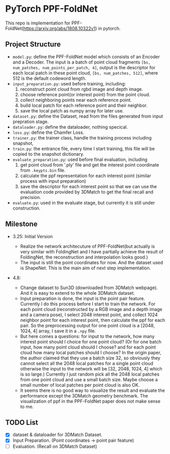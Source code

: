 # PyTorch PPF-FoldNet
This repo is implementation for PPF-FoldNet(https://arxiv.org/abs/1808.10322v1) in pytorch. 

## Project Structure

- `model.py`: define the PPF-FoldNet model which consists of an Encoder and a Decoder. The input is a batch of point cloud fragments `[bs, num_patches, num_points_per_patch, 4]`, output is the descriptor for each local patch in these point cloud, `[bs, num_patches, 512]`, where 512 is the default codeword length.
- `input_preparation.py`: used before training, including: 
    1. reconstruct point cloud from  rgbd image and depth image.
    2. choose reference point(or interest point) from the point cloud.
    3. collect neighboring points near each reference point.
    4. build local patch for each reference point and their neighbor.
    5. save the local patch as numpy array for later use.
- `dataset.py`: define the Dataset, read from the files generated from input prepration stage.
- `dataloader.py`: define the dataloader, nothing specical.
- `loss.py`: define the Chamfer Loss.
- `trainer.py`: the trainer class, handle the training process including snapshot, 
- `train.py`: the entrance file, every time I start training, this file will be copied to the snapshot dictionary.
- `evaluate_preparation.py`: used before final evaluation, including
    1. get point cloud from '.ply' file and get the interest point coordinate from `.keypts.bin` file.
    2. calculate the ppf representation for each interest point (similar process with input preparation)
    3. save the descriptor for each interest point so that we can use the evaluation code provided by 3DMatch to get the final recall and precision.
- `evaluate.py`: used in the evaluate stage, but currently it is still under construction.


## Milestone
- 3.25: Initial Version
    - Realize the network architecuture of PPF-FoldNet(but actually is very similar with FoldingNet and I have partially achieve the result of FoldingNet, the reconstruction and interpolation looks good.)
    - The input is still the point coordinates for now. And the dataset used is ShapeNet. This is the main aim of next step implementation.
    
- 4.8:
    - Change dataset to Sun3D (downloaded from 3DMatch webpage). And it is easy to extend to the whole 3DMatch dataset.
    - Input preparation is done, the input is the point pair feature. Currently I do this process before I start to train the network. For each point cloud (reconstructed by a RGB image and a depth image and a camera pose), I select 2048 interest point, and collect 1024 neighbor point for each interest point, then calculate the ppf for each pair. So the preprocessing output for one point cloud is a [2048, 1024, 4] array, I save it in a `.npy` file. 
    - But here comes a questions: for input to the network, how many interest point should I choice for one point cloud? (Or for one batch input, how many point cloud should I choose? and for each point cloud how many local patches should I choose? In the origin paper, the author claimed that they use a batch size 32, so obviously they cannot select all the 2048 local patches for a single point cloud otherwise the input to the network will be [32, 2048, 1024, 4] which is so large.) Currently I just random pick all the 2048 local patches from one point cloud and use a small batch size. Maybe choose a small number of local patches per point cloud is also OK.
    - It seems there is no good way to visualize the result and evaluate the performance except the 3DMatch geometry benchmark. The visualization of ppf in the PPF-FoldNet paper does not make sense to me.


## TODO List
- [x] dataset & dataloader for 3DMatch Dataset.
- [x] Input Preparation. (Point coordinates -> point pair feature)
- [ ] Evaluation. (Recall on 3DMatch Dataset)
